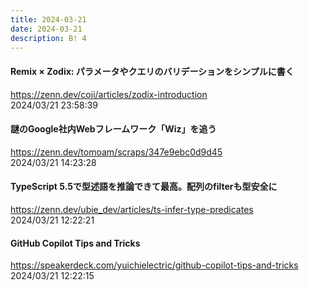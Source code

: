 ```yaml
---
title: 2024-03-21
date: 2024-03-21
description: B! 4
---
```


#### Remix × Zodix: パラメータやクエリのバリデーションをシンプルに書く
https://zenn.dev/coji/articles/zodix-introduction<br>
2024/03/21 23:58:39<br>


#### 謎のGoogle社内Webフレームワーク「Wiz」を追う
https://zenn.dev/tomoam/scraps/347e9ebc0d9d45<br>
2024/03/21 14:23:28<br>


#### TypeScript 5.5で型述語を推論できて最高。配列のfilterも型安全に
https://zenn.dev/ubie_dev/articles/ts-infer-type-predicates<br>
2024/03/21 12:22:21<br>


#### GitHub Copilot Tips and Tricks
https://speakerdeck.com/yuichielectric/github-copilot-tips-and-tricks<br>
2024/03/21 12:22:15<br>


